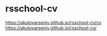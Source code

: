 # rsschool-cv
https://akulovarseniy.github.io/rsschool-cv/cv 
https://akulovarseniy.github.io/rsschool-cv/
